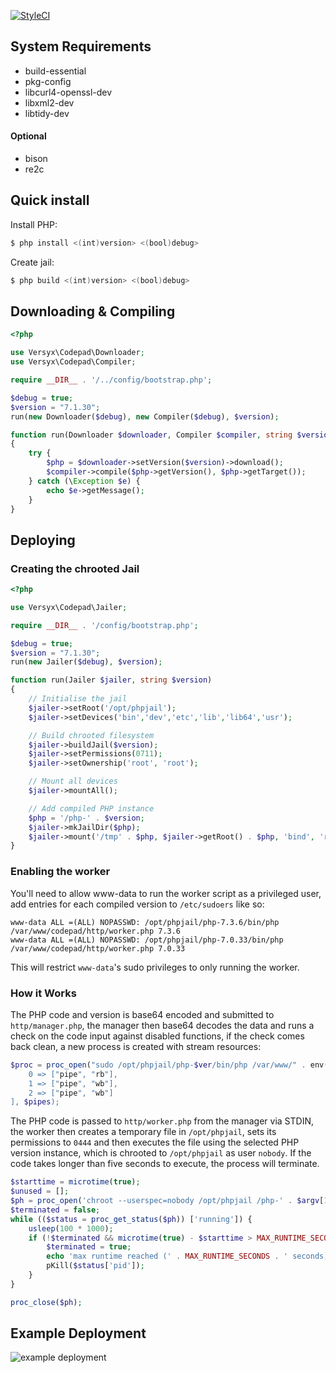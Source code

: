 [![StyleCI](https://github.styleci.io/repos/179174116/shield?branch=master)](https://github.styleci.io/repos/179174116)

## System Requirements
- build-essential 
- pkg-config
- libcurl4-openssl-dev
- libxml2-dev
- libtidy-dev

#### Optional

- bison
- re2c

## Quick install

Install PHP:

```bash
$ php install <(int)version> <(bool)debug>
```

Create jail:
```bash
$ php build <(int)version> <(bool)debug>
```

## Downloading & Compiling

```php
<?php

use Versyx\Codepad\Downloader;
use Versyx\Codepad\Compiler;

require __DIR__ . '/../config/bootstrap.php';

$debug = true;
$version = "7.1.30";
run(new Downloader($debug), new Compiler($debug), $version);

function run(Downloader $downloader, Compiler $compiler, string $version)
{
    try {
        $php = $downloader->setVersion($version)->download();
        $compiler->compile($php->getVersion(), $php->getTarget());
    } catch (\Exception $e) {
        echo $e->getMessage();
    }
}
```

## Deploying

### Creating the chrooted Jail

```php
<?php

use Versyx\Codepad\Jailer;

require __DIR__ . '/config/bootstrap.php';

$debug = true;
$version = "7.1.30";
run(new Jailer($debug), $version);

function run(Jailer $jailer, string $version)
{
    // Initialise the jail
    $jailer->setRoot('/opt/phpjail');
    $jailer->setDevices('bin','dev','etc','lib','lib64','usr');

    // Build chrooted filesystem
    $jailer->buildJail($version);
    $jailer->setPermissions(0711);
    $jailer->setOwnership('root', 'root');

    // Mount all devices
    $jailer->mountAll();

    // Add compiled PHP instance
    $php = '/php-' . $version;
    $jailer->mkJailDir($php);
    $jailer->mount('/tmp' . $php, $jailer->getRoot() . $php, 'bind', 'ro');
}
```

### Enabling the worker

You'll need to allow www-data to run the worker script as a privileged user, add entries for each compiled version to
 `/etc/sudoers` like so:

```
www-data ALL =(ALL) NOPASSWD: /opt/phpjail/php-7.3.6/bin/php /var/www/codepad/http/worker.php 7.3.6
www-data ALL =(ALL) NOPASSWD: /opt/phpjail/php-7.0.33/bin/php /var/www/codepad/http/worker.php 7.0.33
```

This will restrict `www-data`'s sudo privileges to only running the worker.

### How it Works

The PHP code and version is base64 encoded and submitted to `http/manager.php`, the manager then 
base64 decodes the data and runs a check on the code input against disabled functions, if the check
comes back clean, a new process is created with stream resources:

```php
$proc = proc_open("sudo /opt/phpjail/php-$ver/bin/php /var/www/" . env("APP_NAME) . "/http/worker.php $ver", [
    0 => ["pipe", "rb"],
    1 => ["pipe", "wb"],
    2 => ["pipe", "wb"]
], $pipes);
```

The PHP code is passed to `http/worker.php` from the manager via STDIN, the worker then creates a temporary file in
`/opt/phpjail`, sets its permissions to `0444` and then executes the file using the selected PHP version
instance, which is chrooted to `/opt/phpjail` as user `nobody`. If the code takes longer than five seconds to execute, 
the process will terminate.

```php
$starttime = microtime(true);
$unused = [];
$ph = proc_open('chroot --userspec=nobody /opt/phpjail /php-' . $argv[1] .'/bin/php ' . escapeshellarg(basename($file)), $unused, $unused);
$terminated = false;
while (($status = proc_get_status($ph)) ['running']) {
    usleep(100 * 1000);
    if (!$terminated && microtime(true) - $starttime > MAX_RUNTIME_SECONDS) {
        $terminated = true;
        echo 'max runtime reached (' . MAX_RUNTIME_SECONDS . ' seconds), terminating...';
        pKill($status['pid']);
    }
}

proc_close($ph);
```

## Example Deployment

![example deployment](https://rowles.ch/images/codepad.jpg)
